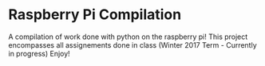 # Raspberry Pi Compilation
A compilation of work done with python on the raspberry pi! This project encompasses all assignements done in class (Winter 2017 Term - Currently in progress) Enjoy!
